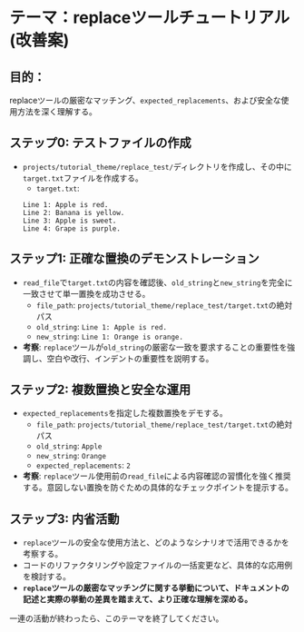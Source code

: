# テーマ：replaceツールチュートリアル (改善案)

## 目的：
replaceツールの厳密なマッチング、`expected_replacements`、および安全な使用方法を深く理解する。

## ステップ0: テストファイルの作成
* `projects/tutorial_theme/replace_test/`ディレクトリを作成し、その中に`target.txt`ファイルを作成する。
  * `target.txt`: 
  ```
  Line 1: Apple is red.
  Line 2: Banana is yellow.
  Line 3: Apple is sweet.
  Line 4: Grape is purple.
  ```

## ステップ1: 正確な置換のデモンストレーション
* `read_file`で`target.txt`の内容を確認後、`old_string`と`new_string`を完全に一致させて単一置換を成功させる。
  * `file_path`: `projects/tutorial_theme/replace_test/target.txt`の絶対パス
  * `old_string`: `Line 1: Apple is red.`
  * `new_string`: `Line 1: Orange is orange.`
* **考察**: `replace`ツールが`old_string`の厳密な一致を要求することの重要性を強調し、空白や改行、インデントの重要性を説明する。

## ステップ2: 複数置換と安全な運用
* `expected_replacements`を指定した複数置換をデモする。
  * `file_path`: `projects/tutorial_theme/replace_test/target.txt`の絶対パス
  * `old_string`: `Apple`
  * `new_string`: `Orange`
  * `expected_replacements`: `2`
* **考察**: `replace`ツール使用前の`read_file`による内容確認の習慣化を強く推奨する。意図しない置換を防ぐための具体的なチェックポイントを提示する。

## ステップ3: 内省活動
* `replace`ツールの安全な使用方法と、どのようなシナリオで活用できるかを考察する。
* コードのリファクタリングや設定ファイルの一括変更など、具体的な応用例を検討する。
* **`replace`ツールの厳密なマッチングに関する挙動について、ドキュメントの記述と実際の挙動の差異を踏まえて、より正確な理解を深める。**

一連の活動が終わったら、このテーマを終了してください。
